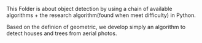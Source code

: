 This Folder is about object detection by using  a chain of available algorithms + the research algorithm(found when meet difficulty) in Python.

Based on the definion of geometric, we develop simply an algorithm to detect houses and trees from aerial photos. 